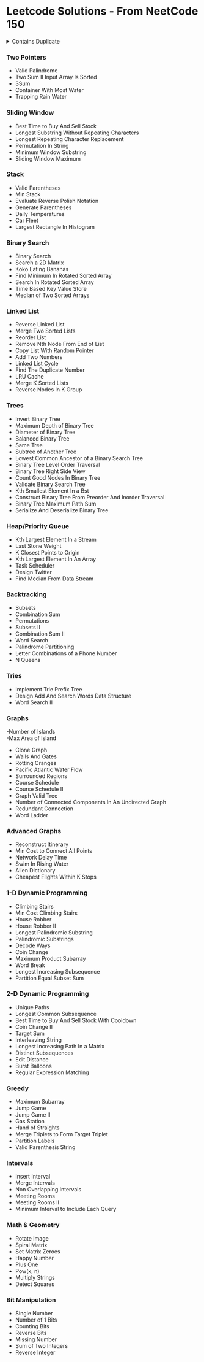 # Leetcode Solutions - From NeetCode 150

<details>
  <summary>Contains Duplicate</summary>
  <ul>
    <li>Valid Anagram</li>
    <li>Two Sum</li>
    <li>Group Anagrams</li>
    <li>Top K Frequent Elements</li>
    <li>Encode and Decode Strings</li>
    <li>Product of Array Except Self</li>
    <li>Valid Sudoku</li>
    <li>Longest Consecutive Sequence</li>
  </ul>
</details>

### Two Pointers
- Valid Palindrome	
- Two Sum II Input Array Is Sorted	
- 3Sum	
- Container With Most Water	
- Trapping Rain Water

### Sliding Window
- Best Time to Buy And Sell Stock	
- Longest Substring Without Repeating Characters	
- Longest Repeating Character Replacement	
- Permutation In String	
- Minimum Window Substring	
- Sliding Window Maximum

### Stack
- Valid Parentheses	
- Min Stack	
- Evaluate Reverse Polish Notation	
- Generate Parentheses	
- Daily Temperatures	
- Car Fleet	
- Largest Rectangle In Histogram
### Binary Search
- Binary Search	
- Search a 2D Matrix	
- Koko Eating Bananas	
- Find Minimum In Rotated Sorted Array	
- Search In Rotated Sorted Array	
- Time Based Key Value Store	
- Median of Two Sorted Arrays
### Linked List
- Reverse Linked List	
- Merge Two Sorted Lists	
- Reorder List	
- Remove Nth Node From End of List	
- Copy List With Random Pointer	
- Add Two Numbers	
- Linked List Cycle	
- Find The Duplicate Number	
- LRU Cache	
- Merge K Sorted Lists	
- Reverse Nodes In K Group
### Trees
- Invert Binary Tree	
- Maximum Depth of Binary Tree	
- Diameter of Binary Tree	
- Balanced Binary Tree	
- Same Tree	
- Subtree of Another Tree	
- Lowest Common Ancestor of a Binary Search Tree	
- Binary Tree Level Order Traversal	
- Binary Tree Right Side View	
- Count Good Nodes In Binary Tree	
- Validate Binary Search Tree	
- Kth Smallest Element In a Bst	
- Construct Binary Tree From Preorder And Inorder Traversal	
- Binary Tree Maximum Path Sum	
- Serialize And Deserialize Binary Tree
### Heap/Priority Queue
- Kth Largest Element In a Stream	
- Last Stone Weight	
- K Closest Points to Origin	
- Kth Largest Element In An Array	
- Task Scheduler	
- Design Twitter	
- Find Median From Data Stream
### Backtracking
- Subsets	
- Combination Sum	
- Permutations	
- Subsets II	
- Combination Sum II	
- Word Search	
- Palindrome Partitioning	
- Letter Combinations of a Phone Number	
- N Queens
### Tries
- Implement Trie Prefix Tree	
- Design Add And Search Words Data Structure	
- Word Search II
### Graphs
-Number of Islands	
-Max Area of Island	
- Clone Graph	
- Walls And Gates   	
- Rotting Oranges	
- Pacific Atlantic Water Flow	
- Surrounded Regions	
- Course Schedule	
- Course Schedule II	
- Graph Valid Tree   	
- Number of Connected Components In An Undirected Graph   	
- Redundant Connection	
- Word Ladder
### Advanced Graphs 
- Reconstruct Itinerary	
- Min Cost to Connect All Points	
- Network Delay Time	
- Swim In Rising Water	
- Alien Dictionary   	
- Cheapest Flights Within K Stops
### 1-D Dynamic Programming
- Climbing Stairs	
- Min Cost Climbing Stairs	
- House Robber	
- House Robber II	
- Longest Palindromic Substring	
- Palindromic Substrings	
- Decode Ways	
- Coin Change	
- Maximum Product Subarray	
- Word Break	
- Longest Increasing Subsequence	
- Partition Equal Subset Sum
### 2-D Dynamic Programming
- Unique Paths	
- Longest Common Subsequence	
- Best Time to Buy And Sell Stock With Cooldown	
- Coin Change II	
- Target Sum	
- Interleaving String	
- Longest Increasing Path In a Matrix	
- Distinct Subsequences	
- Edit Distance	
- Burst Balloons	
- Regular Expression Matching	
### Greedy
- Maximum Subarray	
- Jump Game	
- Jump Game II	
- Gas Station	
- Hand of Straights	
- Merge Triplets to Form Target Triplet	
- Partition Labels	
- Valid Parenthesis String
### Intervals
- Insert Interval	
- Merge Intervals	
- Non Overlapping Intervals	
- Meeting Rooms   	
- Meeting Rooms II   	
- Minimum Interval to Include Each Query
### Math & Geometry
- Rotate Image	
- Spiral Matrix	
- Set Matrix Zeroes	
- Happy Number	
- Plus One	
- Pow(x, n)	
- Multiply Strings	
- Detect Squares
### Bit Manipulation
- Single Number	
- Number of 1 Bits	
- Counting Bits	
- Reverse Bits	
- Missing Number	
- Sum of Two Integers	
- Reverse Integer
